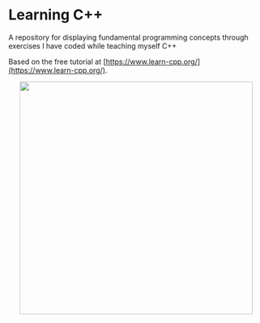 # Learning C++

A repository for displaying fundamental programming concepts through exercises I have coded while teaching myself C++

Based on the free tutorial at [https://www.learn-cpp.org/](https://www.learn-cpp.org/).

<p align="center">
  <img width="460" height="460" src="https://user-images.githubusercontent.com/99063625/183375255-fc4aeb40-ea14-4054-8d96-29dea82d1086.png">
</p>
